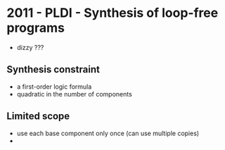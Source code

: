 # 2011 - PLDI - Synthesis of loop-free programs

- dizzy ???

## Synthesis constraint

- a first-order logic formula
- quadratic in the number of components

## Limited scope

- use each base component only once (can use multiple copies)
- 